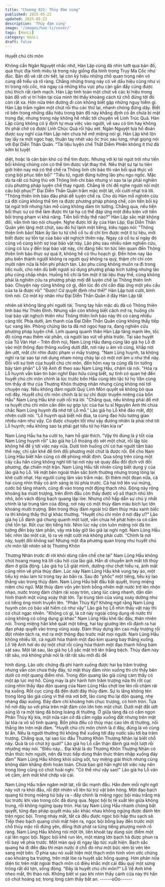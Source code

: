 ```yaml
---
title: "Chương 821: Thủy đàm cùng"
published: 2025-05-22
updated: 2025-05-22
description: 'Thủy đàm cùng'
image: '/images/han-li/cover/'
tags: [HanLi]
category: HanLi
draft: false
---
```


Huyết chú chi môn

Không cần Ngân Nguyệt nhắc nhở, Hàn Lập cũng đã nhìn lướt
qua bản đồ, quả thực địa hình miêu tả trong này giống địa hình
trong Trụy Ma Cốc như đúc.
Bản đồ vẽ rất chi tiết, lại còn ký hiệu những chỗ quan trọng nên
vô cùng dễ hiểu và rõ ràng.
Chẳng những trong này có vẽ dấu hiệu cũng như vị trí trong nội
cốc, mà ngay cả những khu vực phụ cận gần đấy cũng được chú
thích rất rành mạch.
Hàn Lập tính toán một chút về các kí hiệu trong bản đồ với vị trí
hiện tại của mình thì thấy khoảng cách từ chỗ đứng tới đó còn rất
xa. Hơn nữa trên đường đi còn không biết gặp những nguy hiểm
gì.
Hàn Lập trầm ngâm một chút rồi thu các thứ lại, nhanh chóng
đứng dậy.
Biết rõ bên trong những dấu hiệu trong bản đồ này khẳng định có
ẩn chứa bí mật trọng đại, nhưng trong này không hề nhắc tới
chuyện về Linh Trúc Quả. Hàn Lập cũng không có ý định tự mua
việc vào người, về sau có tìm hay không thì phải chờ có được
Linh Chúc Quả rồi hậu xét.
Ngân Nguyệt tựa hồ đoán được suy nghĩ của Hàn Lập nên chưa
hề mở miệng nói gì. Hàn Lập khẽ lộn tay lấy ra một ngọc hạp,
thuận tay nhét vào ốc trúc sau lưng, nhạt giọng nói với Đại Diễn
Thần Quân.
"Tài liệu luyện chế Thất Diễm Phiến không ít thứ đã sớm bị tuyệt

diệt, hoặc là căn bản khó có thể tìm được. Nhưng với kì tái ngút
trời như tiền bối không chừng còn có thể tìm được vật thay thế.
Nếu thật sự tại tu tiên giới hiện nay mà có thể chế ra Thông linh
chi bảo thì vãn bối quả thực vô cùng bội phục tiền bối"
"Tiểu tử, ngươi đừng tưởng lão phu ngu ngốc. Mặc dù ta rất có
hứng thú với Thông linh chi bảo nhưng vì sao ta lại phải nghiên
cứu phương pháp luyện chế thay ngươi. Chẳng lẽ chỉ để nghe
ngươi nói một câu bội phục?" Đại Diễn Thần Quân trầm mặc một
lát, rồi cười nhạt trả lời.
"Thông thiên linh bảo đâu phải dễ luyện chế ra. Cho dù Hàn mỗ
nghiên cứu cả đời cũng không thể tìm ra được phương pháp
phỏng chế, còn tiền bối kỳ tài ngút trời nhưng hàn mỗ cũng không
dám tin tưởng. Chẳng qua, nếu tiền bối thực sự có thể làm được
thì tại hạ có thể đáp ứng một điều kiện với tiền bối trong phạm vi
khả năng. Tiền bối thấy thế nào?" Hàn Lập sắc mặt không đổi,
vẫn tỉnh táo nói chuyện.
Nghe được lời ấy của Hàn Lập, Đại Diễn Thần Quân yên lặng một
chút, sau đó hừ lạnh một tiếng, kiêu ngạo nói:
"Thông thiên linh bảo! Năm ấy lão tu từ chỗ cổ tu di chỉ tìm được
một ít tư liệu, mới biết được sự tồn tại của bảo vật nghịch thiên
này. Ngay cả cổ tu sĩ ngày đó cũng vô cùng kính sợ loại bảo vật
này. Lão phu sau nhiều năm nghiên cứu, cũng có lưu ý đến loại
bảo vật này, chỉ đáng tiếc tin tức liên quan đến Thông thiên linh
bảo thực sự quá ít, không hề có thu hoạch gì. Đến hôm nay lão
phu biến thành người không ra người quỷ không ra quỷ, thậm chí
chỉ còn mười năm nữa là hồn phi phách tán. Lão phu cũng không
muốn ra đi trong tiếc nuối, cho nên dù biết ngươi sử dụng phương
pháp kích tướng nhưng lão phu cũng chấp nhận. Huống hồ chỉ là
tìm một ít tài liệu thay thế, cũng không phải là nghiên cứu ra
phương pháp mới để luyện chế lại Thông thiên linh bảo. Chuyện
này cũng không có gì, đến lúc đó chỉ cần đáp ứng một yêu cầu
của ta là được rồi"
"Được! Cứ quyết định như thế!" Hàn Lập tươi cười, bình tĩnh nói.
Có một kỳ nhân như Đại Diễn Thần Quân ở đây Hàn Lập tất

nhiên sẽ không lãng phí người tài.
Trong tay hắn mặc dù đã có Thông thiên linh bảo Hư Thiên Đỉnh.
Nhưng vẫn còn không biết cách mở ra, huống chi loại bảo vật
nghịch thiên như Thông thiên linh bảo này thì có càng nhiều càng
tốt.
Phía dưới, âm thanh của Đại Diễn Thần Quân cũng không thấy
tiếp tục vang lên. Phỏng chừng lão ta đã mở ngọc hạp ra, đang
nghiên cứu phương pháp luyện chế.
Linh quang quanh thân Hàn Lập tăng mạnh lên, tốc độ cũng mau
thêm vài phần, cả người lao vút về phía trước.
Tại sào huyệt của Tử Vân Hạt – Trên đỉnh núi, Nam Lũng Hầu
đang cùng lão giả họ Lỗ đi vào một thông đạo thông xuống dưới
đất, nơi này u ám vô cùng, khắp nơi ẩm ướt, mắt chỉ nhìn được
phạm vi mấy trượng.
"Nam Lũng huynh, ta không nghĩ ra tại sao tại nơi dung nham
nóng chảy lại có một nơi âm u như thế này. Đối với sự tình của
huyết chú chi môn, đến hôm nay ta cũng đã tin tưởng bảy tám
phần" Lỗ Vệ Anh đi theo sau Nam Lũng Hầu, chậm rãi nói.
"Hóa ra Lỗ huynh vẫn bán tín bán nghi! Đạo hữu cũng biết, sự
tình có quan hệ đến huyết chú chi môn chính là lúc trước bổn Hầu
cùng tên tặc tử họ Vân cùng tìm thấy di thư của Thương Khôn
thượng nhân nhưng cũng không nói tới chuyện này. Nếu không
đám người Quỷ Linh Môn quyết sẽ không bỏ qua nơi đây. Huyết
chú chi môn chính là bí sự chỉ được truyền miêng của bổn Hầu"
Nam Lũng Hầu khẽ cười rồi trả lời.
"Chẳng qua, nếu không phải để mở ra huyết chú chi môn cần đến
sự góp lực của hai tu sĩ Nguyên Anh thì chưa chắc Nam Lũng
huynh đã nhớ tới Lỗ mỗ." Lão giả họ Lỗ khẽ đảo mắt, đột nhiên
cười nói.
"Lỗ huynh quả biết nói đùa, ta cùng đạo hữu tương giao nhiều
năm như vậy. Có được chuyện tốt như vậy đương nhiên là phải
nhớ tới Lỗ huynh; nếu không sao ta phải gạt tiểu tử họ Hàn kia ra"

Nam Lũng Hầu ha ha cười to, hàm hồ giải thích.
"Vậy thì đúng là ý tốt của Nam Lũng huynh rồi" Lão giả họ Lỗ
thoáng dò xét một chút, rồi lập tức không hề để ý tới việc này
nữa.
Dưới tính huống chỉ có hai người tầm bảo thế này, chỉ cần khẽ đề
tỉnh đối phương một chút là được rồi. Để cho Nam Lũng Hầu biết
hắn cũng có đề phòng nhất định. Qua sông trên cùng một cây cầu
hắn cũng không nghĩ tới tại nơi này sẽ quay đầu đối địch với đối
phương, đại chiến một trận.
Nam Lũng Hầu tất nhiên cũng biết dụng ý của lão giả họ Lỗ. Vẻ
mặt bên ngoài thần sắc bình thường nhưng trong lòng lại khẽ
cười nhạt.
Hai người cùng lâm vào trầm mặc. Đi thêm một đoạn nữa, cả hai
cùng nhìn thấy có ánh sáng le lói phía trước. Cả hai trở lên vui
mừng, cước bộ tăng nhanh, cùng đi vào trong một động thạch
nhũ.
Động này rộng khoảng ba mươi trượng, trên đỉnh đầu còn thấy
được vô số thạch nhũ lớn nhỏ, bốn vách động bạch quang lập
lòe. Nhưng chỗ hấp dẫn sự chú ý nhất chính là tại trung tâm của
động, nơi này có một thủy đàm màu bích lục lớn khoảng mười
trượng.
Bên trong thủy đàm ngoài trừ đàm thủy màu xanh biếc ra thì
không thấy thứ gì khác thường.
"Huyết chú chi môn ở nơi đây ư?" Lão giả họ Lỗ đánh giá chung
quanh một lượt, vẫn chưa hề phát hiện ra có cấm chế tồn tại. Rốt
cục lên tiếng hỏi.
Nhìn lúc nãy còn luôn miệng nói đã tin tưởng đến bảy tám phần,
vậy mà bây giờ lão giả lại nghi ngờ. Nam Lũng Hầu liếc nhìn lão
một cái, lộ ra vẻ mặt cười mà không phải cười.
"Chính là nơi này, tuyệt đối không sai! Nhưng một địa phương
quan trọng như huyết chú chi môn tất nhiên sẽ bị Thương Khôn

Thượng Nhân trước đi rời khỏi dùng cấm chế che lại" Nam Lũng
Hầu không chút hoang mang trả lời câu hỏi của lão giả. Hắn di
chuyển ánh mắt tới thủy đàm ở giữa động.
Lão giả họ Lỗ giật mình, dường như chợt hiểu ra, ánh mắt cũng
nhìn về phía thủy đàm.
Lúc này Nam Lũng Hầu khẽ vung tay áo, một tiểu kỳ màu lam từ
trong tay áo bắn ra. Sau đó "phốc" một tiếng, tiểu kỳ lao thẳng
vào trong thủy đàm.
Nam Lũng Hầu bắt đầu bắt quyết, trong miệng niệm chú ngữ.
Mặt thủy đàm vốn yên bình bỗng nhiên mặt nước trở lên nhộn
nhạo, nước trong đàm chậm rãi xoay tròn, càng lúc càng nhanh,
dần dần hình thành một vũng xoáy thật lớn. Tại trung tâm của
vũng xoáy dường như có tiếng ông minh truyền lên.
"Phân Thủy Kỳ? Không ngờ rằng Nam Lũng huynh còn có bảo vật
hiếm có như vậy" Lão giả họ Lỗ nhìn thấy vật này thì có chút ngạc
nhiên.
"Không có gì, lá cờ này ngoài công dụng rẽ nước thì cũng không
có công dụng gì khác" Nam Lũng Hầu khẽ lắc đầu, thản nhiên nói.
Trong miệng hắn khẽ quát một tiếng, hai tay giương lên rồi đánh
ra hai đạo pháp quyết vào trong vũng xoáy.
Đàm thủy dựng lên cao mấy trượng rồi đột nhiên tách ra, mở ra
một thông đạo trước mắt mọi người.
Nam Lũng Hầu không nhiều lời, cả người hóa thành một đạo kim
quang bay thẳng xuống.
Lỗ Vệ Anh hơi do dự một chút rồi cũng hóa thành một đạo thanh
hồng bám sát sau.
Một lát sau, lão giả họ Lỗ sắc mặt trở lên trắng bệch.
Thủy đàm này rất sâu, mà không phải nói là rất rất sâu mới đủ để

hình dùng.
Lão ước chừng đã phi hành xuống được hai ba trăm trượng
nhưng vẫn còn chưa thấy đáy, từ mặt thủy đàm nhìn xuống thì chỉ
thấy bên dưới có một quang điểm nhỏ. Trong độn quang lão giả
cũng cảm thấy có một áp lực mơ hồ.
Cũng may là phi hành hơn trăm trượng nữa thì rốt cục cũng nhìn
thấy đạo độn quang của Nam Lũng Hầu chợt lóe lên rồi chậm rãi
hạ xuống. Rốt cục cũng đã đến dưới đáy thủy đàm.
Sự lo lắng không tên trong lòng lão giả cũng vì thế mà vơi bớt, lão
cùng thu lại độn quang, nhẹ nhàng đáp xuống.
Đáy đàm chỉ khoảng hơn chục trượng, có hình tròn. Tựa hồ nơi
đây so với phía trên mặt đàm còn lớn hơn một chút. Dưới mặt đất
ướt sũng lộ ra một tảng đá bóng loáng dị thường.
Ở giữa tảng đá có cắm ngọn Phân Thủy Kỳ kia, một nửa cán cờ
đã cắm ngập xuống đất nhưng trên mặt lại tỏa ra vô số tinh
quang.
Bốn phía đều có thủy mạc cao lớn dị thường, nối thẳng lên trên
mặt đàm.
"Huyết chú chi môn chính là ở đây, đúng là vô cùng bí ẩn. Nếu là
người thường thì không thể xuống tới đáy nước sâu tới ba trăm
trượng. Chẳng qua, tại sao lúc đầu Thương Khôn Thượng Nhân
lại biết chỗ này. Quả là có chút kỳ quái!" Lão giả họ Lỗ cẩn thận
đánh giá một lượt rồi nhướng mày nói.
"Điều này… Đại khái là do Thương Khôn Thượng Nhân có thần
thức hơn người, nên đã trực tiếp dùng thần thức thâm nhập xuống
đáy đàm" Nam Lũng Hầu không khỏi sửng sốt, tuy miệng giải
thích nhưng cũng không dám khẳng định hoàn toàn. Chưa bao
giờ hắn nghĩ tới việc này nên trong lòng cũng có chút hoài nghi.
"Có thể như vậy sao!" Lão giả họ Lỗ vân vê cằm, ánh mắt khẽ
chớp vài cái.

Nam Lũng Hầu trầm ngâm một lát, rồi lắc mạnh đầu. Hắn đem
mối nghi ngờ này vứt ra khỏi đầu, rồi đột nhiên vỗ lên túi trữ vật
bên hông.
Một đạo bạch quang từ trong miệng túi bây ra – đây chính là
miệng ngọc bội màu trắng mà lúc trước khi vào trong cốc đã dùng
qua. Ngọc bội bị tế xuất lên giữa không trung, rồi không ngừng
quay tròn.
Hai tay Nam Lũng Hầu nhanh chóng bắt quyết, từng đạo pháp
quyết màu sắc khác nhau không ngừng được đánh lên trên ngọc
bội. Trong nháy mắt, tất cả đều được ngọc bội hấp thu sạch sẽ.
Tiếp theo bạch quang chói mắt hiện ra, ngọc bội bỗng bay đến
trước một chỗ thủy mặc rồi đứng yên, đồng thời phát ra từng
tiếng phượng minh rõ ràng.
Nam Lũng Hầu không nói một lời, liền khoát tay dùng sức điểm
một cái lên ngọc bội.
Ngọc bội khẽ run lên, một mảng lớn bạch hà được phun ra rồi bay
về phía trước.
Một màn quỷ dị ngay lập tức xuất hiện.
Bạch sắc quang hà đi đến đâu thì màn nước ở chỗ đó như một
bức rèm bị vén lên sang một bên.
Ở phía sau nó xuất hiện một thạch môn hình vòm ước chừng cao
khoảng ba trượng, trên mặt lóe ra huyết sắc hồng quang.
Hơn phân nửa diện tíc trên mặt ngoài thạch môn có điêu khắc
một cái đầu quỷ một sừng trông rất dữ tợn, sống động. "Đây là
huyết chú chi môn?" Lỗ Vệ Anh khẽ nheo mắt, thì thào nói.
Không biết vì sao khi nhìn thấy cánh cửa này thì hắn có chút
hoảng sợ, trong lòng cảm thấy bất an.
------oOo------
